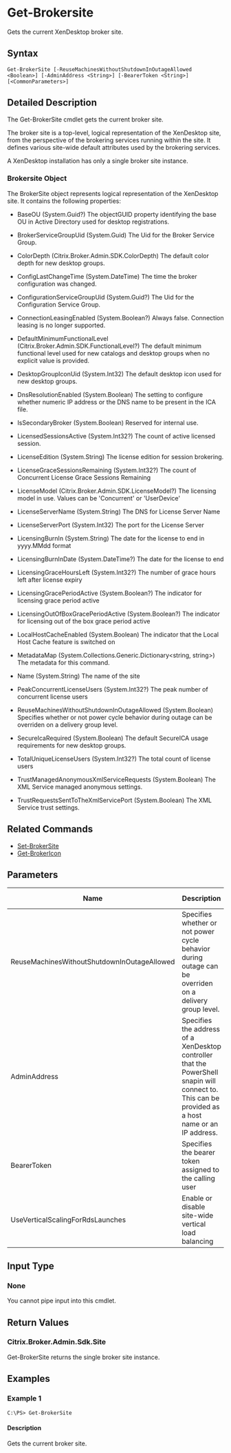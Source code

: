 # Get-Brokersite
Gets the current XenDesktop broker site.
## Syntax
```
Get-BrokerSite [-ReuseMachinesWithoutShutdownInOutageAllowed <Boolean>] [-AdminAddress <String>] [-BearerToken <String>] [<CommonParameters>]
```
## Detailed Description
The Get-BrokerSite cmdlet gets the current broker site.

The broker site is a top-level, logical representation of the XenDesktop site, from the perspective of the brokering services running within the site. It defines various site-wide default attributes used by the brokering services.

A XenDesktop installation has only a single broker site instance.


### Brokersite Object
The BrokerSite object represents logical representation of the XenDesktop site. It contains the following properties:


  * BaseOU (System.Guid?) The objectGUID property identifying the base OU in Active Directory used for desktop registrations.

  * BrokerServiceGroupUid (System.Guid) The Uid for the Broker Service Group.

  * ColorDepth (Citrix.Broker.Admin.SDK.ColorDepth) The default color depth for new desktop groups.

  * ConfigLastChangeTime (System.DateTime) The time the broker configuration was changed.

  * ConfigurationServiceGroupUid (System.Guid?) The Uid for the Configuration Service Group.

  * ConnectionLeasingEnabled (System.Boolean?) Always false. Connection leasing is no longer supported.

  * DefaultMinimumFunctionalLevel (Citrix.Broker.Admin.SDK.FunctionalLevel?) The default minimum functional level used for new catalogs and desktop groups when no explicit value is provided.

  * DesktopGroupIconUid (System.Int32) The default desktop icon used for new desktop groups.

  * DnsResolutionEnabled (System.Boolean) The setting to configure whether numeric IP address or the DNS name to be present in the ICA file.

  * IsSecondaryBroker (System.Boolean) Reserved for internal use.

  * LicensedSessionsActive (System.Int32?) The count of active licensed session.

  * LicenseEdition (System.String) The license edition for session brokering.

  * LicenseGraceSessionsRemaining (System.Int32?) The count of Concurrent License Grace Sessions Remaining

  * LicenseModel (Citrix.Broker.Admin.SDK.LicenseModel?) The licensing model in use. Values can be 'Concurrent' or 'UserDevice'

  * LicenseServerName (System.String) The DNS for License Server Name

  * LicenseServerPort (System.Int32) The port for the License Server

  * LicensingBurnIn (System.String) The date for the license to end in yyyy.MMdd format

  * LicensingBurnInDate (System.DateTime?) The date for the license to end

  * LicensingGraceHoursLeft (System.Int32?) The number of grace hours left after license expiry

  * LicensingGracePeriodActive (System.Boolean?) The indicator for licensing grace period active

  * LicensingOutOfBoxGracePeriodActive (System.Boolean?) The indicator for licensing out of the box grace period active

  * LocalHostCacheEnabled (System.Boolean) The indicator that the Local Host Cache feature is switched on

  * MetadataMap (System.Collections.Generic.Dictionary&lt;string, string&gt;) The metadata for this command.

  * Name (System.String) The name of the site

  * PeakConcurrentLicenseUsers (System.Int32?) The peak number of concurrent license users

  * ReuseMachinesWithoutShutdownInOutageAllowed (System.Boolean) Specifies whether or not power cycle behavior during outage can be overriden on a delivery group level.

  * SecureIcaRequired (System.Boolean) The default SecureICA usage requirements for new desktop groups.

  * TotalUniqueLicenseUsers (System.Int32?) The total count of license users

  * TrustManagedAnonymousXmlServiceRequests (System.Boolean) The XML Service managed anonymous settings.

  * TrustRequestsSentToTheXmlServicePort (System.Boolean) The XML Service trust settings.


## Related Commands

* [Set-BrokerSite](../Set-BrokerSite/)
* [Get-BrokerIcon](../Get-BrokerIcon/)
## Parameters
| Name   | Description | Required? | Pipeline Input | Default Value |
| --- | --- | --- | --- | --- |
| ReuseMachinesWithoutShutdownInOutageAllowed | Specifies whether or not power cycle behavior during outage can be overriden on a delivery group level. | false | false |  |
| AdminAddress | Specifies the address of a XenDesktop controller that the PowerShell snapin will connect to. This can be provided as a host name or an IP address. | false | false | Localhost. Once a value is provided by any cmdlet, this value will become the default. |
| BearerToken | Specifies the bearer token assigned to the calling user | false | false |  |
| UseVerticalScalingForRdsLaunches | Enable or disable site-wide vertical load balancing | false | false | |

## Input Type

### None
You cannot pipe input into this cmdlet.
## Return Values

### Citrix.Broker.Admin.Sdk.Site
Get-BrokerSite returns the single broker site instance.
## Examples

### Example 1
```
C:\PS> Get-BrokerSite
```
#### Description
Gets the current broker site.
